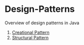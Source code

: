 # Design-Patterns
Overview of design patterns in Java

1. [Creational Pattern](Design-Pattern/src/com/designpatterns/creational/README.md)
2. [Structural Pattern](Design-Pattern/src/com/designpatterns/structural/README.md)